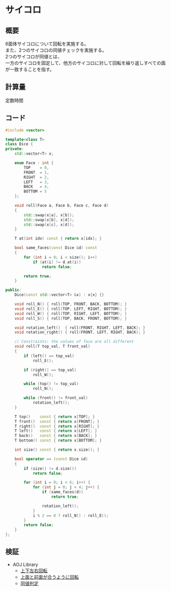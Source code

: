 # サイコロ
## 概要
6面体サイコロについて回転を実施する。  
また、2つのサイコロの同値チェックを実施する。  
2つのサイコロが同値とは、  
一方のサイコロを固定して、他方のサイコロに対して回転を繰り返しすべての面が一致することを指す。

## 計算量
定数時間

## コード
```cpp
#include <vector>

template<class T>
class Dice {
private:
    std::vector<T> x;

    enum Face : int {
        TOP    = 0,
        FRONT  = 1,
        RIGHT  = 2,
        LEFT   = 3,
        BACK   = 4,
        BOTTOM = 5
    };

    void roll(Face a, Face b, Face c, Face d)
    {
        std::swap(x[a], x[b]);
        std::swap(x[b], x[d]);
        std::swap(x[c], x[d]);
    }

    T at(int idx) const { return x[idx]; }

    bool same_faces(const Dice &d) const
    {
        for (int i = 0; i < size(); i++)
            if (at(i) != d.at(i))
                return false;

        return true;
    }

public:
    Dice(const std::vector<T> &x) : x{x} {}

    void roll_N() { roll(TOP, FRONT, BACK, BOTTOM); }
    void roll_E() { roll(TOP, LEFT, RIGHT, BOTTOM); }
    void roll_W() { roll(TOP, RIGHT, LEFT, BOTTOM); }
    void roll_S() { roll(TOP, BACK, FRONT, BOTTOM); }

    void rotation_left()  { roll(FRONT, RIGHT, LEFT, BACK); }
    void rotation_right() { roll(FRONT, LEFT, RIGHT, BACK); }

    // Constraints: the values of face are all different
    void roll(T top_val, T front_val)
    {
        if (left() == top_val)
            roll_E();

        if (right() == top_val)
            roll_W();

        while (top() != top_val)
            roll_N();

        while (front() != front_val)
            rotation_left();
    }

    T top()    const { return x[TOP]; }
    T front()  const { return x[FRONT]; }
    T right()  const { return x[RIGHT]; }
    T left()   const { return x[LEFT]; }
    T back()   const { return x[BACK]; }
    T bottom() const { return x[BOTTOM]; }

    int size() const { return x.size(); }

    bool operator == (const Dice &d)
    {
        if (size() != d.size())
            return false;

        for (int i = 0; i < 6; i++) {
            for (int j = 0; j < 4; j++) {
                if (same_faces(d))
                    return true;

                rotation_left();
            }
            i % 2 == 0 ? roll_N() : roll_E();
        }
        return false;
    }
};
```

## 検証
- AOJ Library
    - [上下左右回転](https://onlinejudge.u-aizu.ac.jp/courses/lesson/2/ITP1/11/ITP1_11_A)
    - [上面と前面が合うように回転](https://onlinejudge.u-aizu.ac.jp/courses/lesson/2/ITP1/11/ITP1_11_B)
    - [同値判定](https://onlinejudge.u-aizu.ac.jp/courses/lesson/2/ITP1/11/ITP1_11_C)
